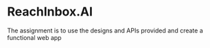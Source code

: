 # ReachInbox.AI
The assignment is to use the designs and APIs provided and create a functional web app

